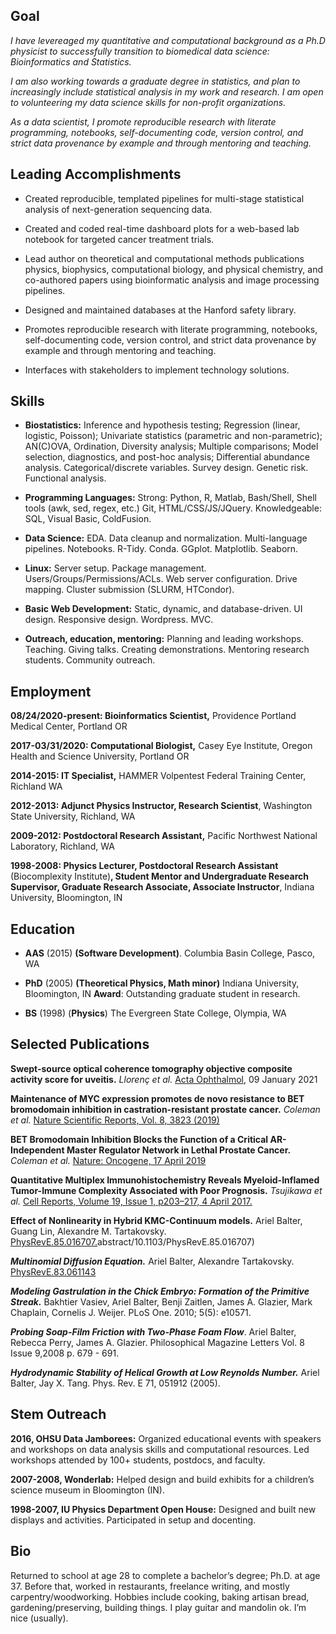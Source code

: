 ## Goal
_I have levereaged my quantitative and computational background as a Ph.D physicist to 
successfully transition to biomedical data science: Bioinformatics and Statistics._

_I am also working towards a graduate degree in statistics, and plan to increasingly include
statistical analysis in my work and research. I am open to volunteering my data science skills
for non-profit organizations._

_As a data scientist, I promote reproducible research with literate
programming, notebooks, self-documenting code, version control, and
strict data provenance by example and through mentoring and teaching._

## Leading Accomplishments

  - Created reproducible, templated pipelines for multi-stage
    statistical analysis of next-generation sequencing data.

  - Created and coded real-time dashboard plots for a web-based lab
    notebook for targeted cancer treatment trials.

  - Lead author on theoretical and computational methods publications
    physics, biophysics, computational biology, and physical chemistry,
    and co-authored papers using bioinformatic analysis and image
    processing pipelines.

  - Designed and maintained databases at the Hanford safety library.

  - Promotes reproducible research with literate programming, notebooks,
    self-documenting code, version control, and strict data provenance
    by example and through mentoring and teaching.

  - Interfaces with stakeholders to implement technology solutions.

## Skills

  - **Biostatistics:** Inference and hypothesis testing; Regression
    (linear, logistic, Poisson); Univariate statistics (parametric and
    non-parametric); AN(C)OVA, Ordination, Diversity analysis; Multiple
    comparisons; Model selection, diagnostics, and post-hoc analysis;
    Differential abundance analysis. Categorical/discrete variables.
    Survey design. Genetic risk. Functional analysis.

  - **Programming Languages:** <span class="underline">Strong</span>:
    Python, R, Matlab, Bash/Shell, Shell tools (awk, sed, regex, etc.)
    Git, HTML/CSS/JS/JQuery.
    <span class="underline">Knowledgeable</span>: SQL, Visual Basic,
    ColdFusion.

  - **Data Science:** EDA. Data cleanup and normalization.
    Multi-language pipelines. Notebooks. R-Tidy. Conda. GGplot.
    Matplotlib. Seaborn.

  - **Linux:** Server setup. Package management.
    Users/Groups/Permissions/ACLs. Web server configuration. Drive
    mapping. Cluster submission (SLURM, HTCondor).

  - **Basic Web Development:** Static, dynamic, and database-driven. UI
    design. Responsive design. Wordpress. MVC.

  - **Outreach, education, mentoring:** Planning and leading workshops.
    Teaching. Giving talks. Creating demonstrations. Mentoring research
    students. Community outreach.

## Employment
**08/24/2020-present: Bioinformatics Scientist,** Providence Portland Medical Center, Portland OR

**2017-03/31/2020: Computational Biologist,** Casey Eye Institute, Oregon
Health and Science University, Portland OR

**2014-2015: IT Specialist,** HAMMER Volpentest Federal Training Center,
Richland WA

**2012-2013: Adjunct Physics Instructor, Research Scientist**,
Washington State University, Richland, WA

**2009-2012: Postdoctoral Research Assistant,** Pacific Northwest
National Laboratory, Richland, WA

**1998-2008: Physics Lecturer, Postdoctoral Research Assistant**
(Biocomplexity Institute)**, Student Mentor and Undergraduate Research
Supervisor, Graduate Research Associate, Associate Instructor**, Indiana
University, Bloomington, IN

## Education

  - **AAS** (2015) **(Software Development)**. Columbia Basin College,
    Pasco, WA

  - **PhD** (2005) **(Theoretical Physics, Math minor)** Indiana
    University, Bloomington, IN **Award**: Outstanding graduate student
    in research.

  - **BS** (1998) (**Physics**) The Evergreen State College, Olympia, WA

## Selected Publications
**Swept-source optical coherence tomography objective composite activity score for uveitis.**
_Llorenç et al._ [Acta Ophthalmol](https://onlinelibrary.wiley.com/doi/10.1111/aos.14739), 09 January 2021

**Maintenance of MYC expression promotes de novo resistance to BET bromodomain inhibition in castration-resistant prostate cancer.** 
_Coleman et al._ [Nature Scientific Reports, Vol. 8, 3823 (2019)](https://www.nature.com/articles/s41598-019-40518-5)

**BET Bromodomain Inhibition Blocks the Function of a Critical AR-Independent Master Regulator Network in Lethal Prostate Cancer.** 
_Coleman et al._ [Nature: Oncogene, 17 April 2019](https://www.nature.com/articles/s41388-019-0815-5)

**Quantitative Multiplex Immunohistochemistry Reveals Myeloid-Inflamed Tumor-Immune Complexity Associated with Poor Prognosis.** 
_Tsujikawa et al._ [Cell Reports, Volume 19, Issue 1, p203–217, 4 April 2017.](https://www.cell.com/cell-reports/abstract/S2211-1247%2817%2930383-2>)

**Effect of Nonlinearity in Hybrid KMC-Continuum models.** Ariel
Balter, Guang Lin, Alexandre M. Tartakovsky. 
[PhysRevE.85.016707.](https://journals.aps.org/pre/)abstract/10.1103/PhysRevE.85.016707)

***Multinomial Diffusion Equation.*** Ariel Balter, Alexandre
Tartakovsky. [PhysRevE.83.061143](https://journals.aps.org/pre/abstract/10.1103/PhysRevE.83.061143)

***Modeling Gastrulation in the Chick Embryo: Formation of the Primitive
Streak.*** Bakhtier Vasiev, Ariel Balter, Benji Zaitlen, James A.
Glazier, Mark Chaplain, Cornelis J. Weijer. <span class="underline">PLoS
One. 2010; 5(5): e10571.</span>

***Probing Soap-Film Friction with Two-Phase Foam Flow***. Ariel Balter,
Rebecca Perry, James A. Glazier. <span class="underline">Philosophical
Magazine Letters Vol. 8 Issue 9,2008 p. 679 - 691.</span>

***Hydrodynamic Stability of Helical Growth at Low Reynolds Number.***
Ariel Balter, Jay X. Tang. <span class="underline">Phys. Rev. E 71,
051912 (2005)</span>.

## Stem Outreach

**2016, OHSU Data Jamborees:** Organized educational events with
speakers and workshops on data analysis skills and computational
resources. Led workshops attended by 100+ students, postdocs, and
faculty.

**2007-2008, Wonderlab:** Helped design and build exhibits for a
children’s science museum in Bloomington (IN).

**1998-2007, IU Physics Department Open House:** Designed and built new
displays and activities. Participated in setup and docenting.

## Bio

Returned to school at age 28 to complete a bachelor’s degree; Ph.D. at
age 37. Before that, worked in restaurants, freelance writing, and mostly
carpentry/woodworking. Hobbies include cooking, baking artisan bread,
gardening/preserving, building things. I play guitar and mandolin ok.
I’m nice (usually).
